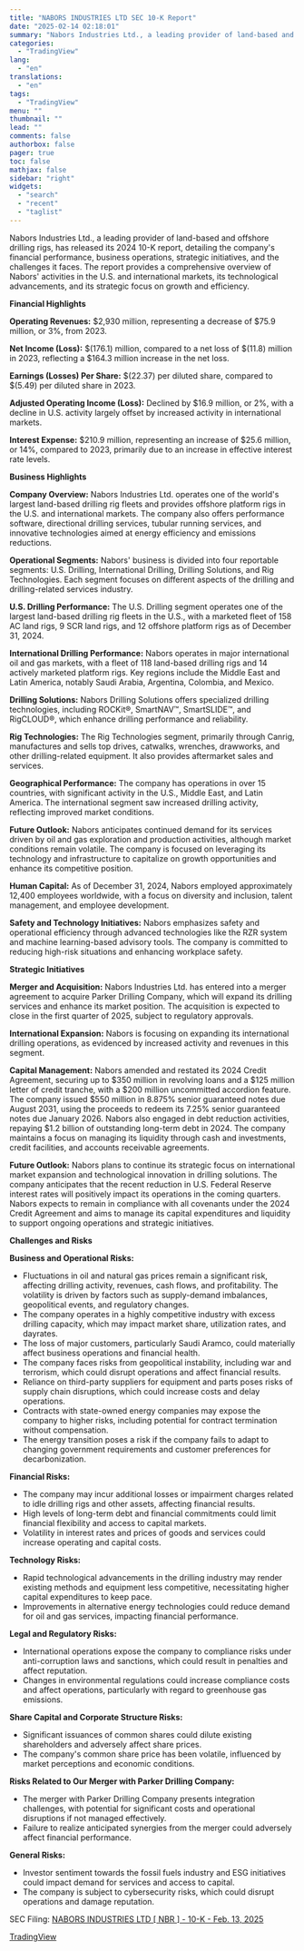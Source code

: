 ```yaml
---
title: "NABORS INDUSTRIES LTD SEC 10-K Report"
date: "2025-02-14 02:18:01"
summary: "Nabors Industries Ltd., a leading provider of land-based and offshore drilling rigs, has released its 2024 10-K report, detailing the company's financial performance, business operations, strategic initiatives, and the challenges it faces. The report provides a comprehensive overview of Nabors' activities in the U.S. and international markets, its technological advancements,..."
categories:
  - "TradingView"
lang:
  - "en"
translations:
  - "en"
tags:
  - "TradingView"
menu: ""
thumbnail: ""
lead: ""
comments: false
authorbox: false
pager: true
toc: false
mathjax: false
sidebar: "right"
widgets:
  - "search"
  - "recent"
  - "taglist"
---
```


Nabors Industries Ltd., a leading provider of land-based and offshore drilling rigs, has released its 2024 10-K report, detailing the company's financial performance, business operations, strategic initiatives, and the challenges it faces. The report provides a comprehensive overview of Nabors' activities in the U.S. and international markets, its technological advancements, and its strategic focus on growth and efficiency.

**Financial Highlights**

**Operating Revenues:** $2,930 million, representing a decrease of $75.9 million, or 3%, from 2023.

**Net Income (Loss):** $(176.1) million, compared to a net loss of $(11.8) million in 2023, reflecting a $164.3 million increase in the net loss.

**Earnings (Losses) Per Share:** $(22.37) per diluted share, compared to $(5.49) per diluted share in 2023.

**Adjusted Operating Income (Loss):** Declined by $16.9 million, or 2%, with a decline in U.S. activity largely offset by increased activity in international markets.

**Interest Expense:** $210.9 million, representing an increase of $25.6 million, or 14%, compared to 2023, primarily due to an increase in effective interest rate levels.

**Business Highlights**

**Company Overview:** Nabors Industries Ltd. operates one of the world's largest land-based drilling rig fleets and provides offshore platform rigs in the U.S. and international markets. The company also offers performance software, directional drilling services, tubular running services, and innovative technologies aimed at energy efficiency and emissions reductions.

**Operational Segments:** Nabors' business is divided into four reportable segments: U.S. Drilling, International Drilling, Drilling Solutions, and Rig Technologies. Each segment focuses on different aspects of the drilling and drilling-related services industry.

**U.S. Drilling Performance:** The U.S. Drilling segment operates one of the largest land-based drilling rig fleets in the U.S., with a marketed fleet of 158 AC land rigs, 9 SCR land rigs, and 12 offshore platform rigs as of December 31, 2024.

**International Drilling Performance:** Nabors operates in major international oil and gas markets, with a fleet of 118 land-based drilling rigs and 14 actively marketed platform rigs. Key regions include the Middle East and Latin America, notably Saudi Arabia, Argentina, Colombia, and Mexico.

**Drilling Solutions:** Nabors Drilling Solutions offers specialized drilling technologies, including ROCKit®, SmartNAV™, SmartSLIDE™, and RigCLOUD®, which enhance drilling performance and reliability.

**Rig Technologies:** The Rig Technologies segment, primarily through Canrig, manufactures and sells top drives, catwalks, wrenches, drawworks, and other drilling-related equipment. It also provides aftermarket sales and services.

**Geographical Performance:** The company has operations in over 15 countries, with significant activity in the U.S., Middle East, and Latin America. The international segment saw increased drilling activity, reflecting improved market conditions.

**Future Outlook:** Nabors anticipates continued demand for its services driven by oil and gas exploration and production activities, although market conditions remain volatile. The company is focused on leveraging its technology and infrastructure to capitalize on growth opportunities and enhance its competitive position.

**Human Capital:** As of December 31, 2024, Nabors employed approximately 12,400 employees worldwide, with a focus on diversity and inclusion, talent management, and employee development.

**Safety and Technology Initiatives:** Nabors emphasizes safety and operational efficiency through advanced technologies like the RZR system and machine learning-based advisory tools. The company is committed to reducing high-risk situations and enhancing workplace safety.

**Strategic Initiatives**

**Merger and Acquisition:** Nabors Industries Ltd. has entered into a merger agreement to acquire Parker Drilling Company, which will expand its drilling services and enhance its market position. The acquisition is expected to close in the first quarter of 2025, subject to regulatory approvals.

**International Expansion:** Nabors is focusing on expanding its international drilling operations, as evidenced by increased activity and revenues in this segment.

**Capital Management:** Nabors amended and restated its 2024 Credit Agreement, securing up to $350 million in revolving loans and a $125 million letter of credit tranche, with a $200 million uncommitted accordion feature. The company issued $550 million in 8.875% senior guaranteed notes due August 2031, using the proceeds to redeem its 7.25% senior guaranteed notes due January 2026. Nabors also engaged in debt reduction activities, repaying $1.2 billion of outstanding long-term debt in 2024. The company maintains a focus on managing its liquidity through cash and investments, credit facilities, and accounts receivable agreements.

**Future Outlook:** Nabors plans to continue its strategic focus on international market expansion and technological innovation in drilling solutions. The company anticipates that the recent reduction in U.S. Federal Reserve interest rates will positively impact its operations in the coming quarters. Nabors expects to remain in compliance with all covenants under the 2024 Credit Agreement and aims to manage its capital expenditures and liquidity to support ongoing operations and strategic initiatives.

**Challenges and Risks**

**Business and Operational Risks:**

* Fluctuations in oil and natural gas prices remain a significant risk, affecting drilling activity, revenues, cash flows, and profitability. The volatility is driven by factors such as supply-demand imbalances, geopolitical events, and regulatory changes.
* The company operates in a highly competitive industry with excess drilling capacity, which may impact market share, utilization rates, and dayrates.
* The loss of major customers, particularly Saudi Aramco, could materially affect business operations and financial health.
* The company faces risks from geopolitical instability, including war and terrorism, which could disrupt operations and affect financial results.
* Reliance on third-party suppliers for equipment and parts poses risks of supply chain disruptions, which could increase costs and delay operations.
* Contracts with state-owned energy companies may expose the company to higher risks, including potential for contract termination without compensation.
* The energy transition poses a risk if the company fails to adapt to changing government requirements and customer preferences for decarbonization.

**Financial Risks:**

* The company may incur additional losses or impairment charges related to idle drilling rigs and other assets, affecting financial results.
* High levels of long-term debt and financial commitments could limit financial flexibility and access to capital markets.
* Volatility in interest rates and prices of goods and services could increase operating and capital costs.

**Technology Risks:**

* Rapid technological advancements in the drilling industry may render existing methods and equipment less competitive, necessitating higher capital expenditures to keep pace.
* Improvements in alternative energy technologies could reduce demand for oil and gas services, impacting financial performance.

**Legal and Regulatory Risks:**

* International operations expose the company to compliance risks under anti-corruption laws and sanctions, which could result in penalties and affect reputation.
* Changes in environmental regulations could increase compliance costs and affect operations, particularly with regard to greenhouse gas emissions.

**Share Capital and Corporate Structure Risks:**

* Significant issuances of common shares could dilute existing shareholders and adversely affect share prices.
* The company's common share price has been volatile, influenced by market perceptions and economic conditions.

**Risks Related to Our Merger with Parker Drilling Company:**

* The merger with Parker Drilling Company presents integration challenges, with potential for significant costs and operational disruptions if not managed effectively.
* Failure to realize anticipated synergies from the merger could adversely affect financial performance.

**General Risks:**

* Investor sentiment towards the fossil fuels industry and ESG initiatives could impact demand for services and access to capital.
* The company is subject to cybersecurity risks, which could disrupt operations and damage reputation.

SEC Filing: [NABORS INDUSTRIES LTD [ NBR ] - 10-K - Feb. 13, 2025](https://www.sec.gov/Archives/edgar/data/1163739/000155837025000926/nbr-20241231x10k.htm)

[TradingView](https://www.tradingview.com/news/tradingview:2044ebcd0e8d9:0-nabors-industries-ltd-sec-10-k-report/)
